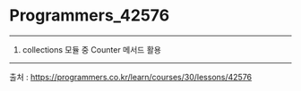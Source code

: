 # Programmers_42576
-------------------------------------------------
1. collections 모듈 중 Counter 메서드 활용
-------------------------------------------------
출처 : https://programmers.co.kr/learn/courses/30/lessons/42576

